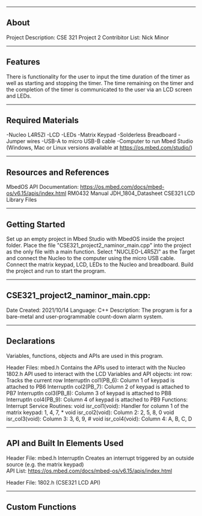 -------------------
About
-------------------
Project Description:   CSE 321 Project 2
Contribitor List:      Nick Minor


--------------------
Features
--------------------
There is functionality for the user to input the time duration of 
the timer as well as starting and stopping the timer. The time 
remaining on the timer and the completion of the timer is 
communicated to the user via an LCD screen and LEDs.

--------------------
Required Materials
--------------------
-Nucleo L4R5ZI
-LCD
-LEDs
-Matrix Keypad
-Solderless Breadboard
-Jumper wires
-USB-A to micro USB-B cable
-Computer to run Mbed Studio (Windows, Mac or Linux versions available at https://os.mbed.com/studio/)

--------------------
Resources and References
--------------------
MbedOS API Documentation: 
	https://os.mbed.com/docs/mbed-os/v6.15/apis/index.html
RM0432 Manual
JDH_1804_Datasheet
CSE321 LCD Library Files


--------------------
Getting Started
--------------------
Set up an empty project in Mbed Studio with MbedOS inside the 
project folder. Place the file "CSE321_project2_naminor_main.cpp" 
into the project as the only file with a main function. Select 
"NUCLEO-L4R5ZI" as the Target and connect the Nucleo to the 
computer using the micro USB cable. Connect the matrix keypad, 
LCD, LEDs to the Nucleo and breadboard. Build the project and run 
to start the program.

--------------------
CSE321_project2_naminor_main.cpp:
--------------------
Date Created: 2021/10/14
Language: C++
Description: The program is for a bare-metal and user-programmable
			 count-down alarm system.

----------
Declarations
----------
Variables, functions, objects and APIs are used in this program.

Header Files:
	mbed.h
		Contains the APIs used to interact with the Nucleo
	1802.h
		API used to interact with the LCD
Variables and API objects:
	int row:
		Tracks the current row
	InterruptIn col1(PB_6):
		Column 1 of keypad is attached to PB6
	InterruptIn col2(PB_7):
		Column 2 of keypad is attached to PB7
	InterruptIn col3(PB_8):
		Column 3 of keypad is attached to PB8
	InterruptIn col4(PB_9):
		Column 4 of keypad is attached to PB9
Functions:
	Interrupt Service Routines:
		void isr_col1(void):
			Handler for column 1 of the matrix keypad: 1, 4, 7, *
		void isr_col2(void):
			Column 2:    2, 5, 8, 0
		void isr_col3(void):
			Column 3:    3, 6, 9, #
		void isr_col4(void):
			Column 4:    A, B, C, D

----------
API and Built In Elements Used
----------
Header File: mbed.h
	InterruptIn
		Creates an interrupt triggered by an outside source (e.g. the matrix keypad)	
	API List: https://os.mbed.com/docs/mbed-os/v6.15/apis/index.html

Header File: 1802.h		(CSE321 LCD API)


----------
Custom Functions
----------
